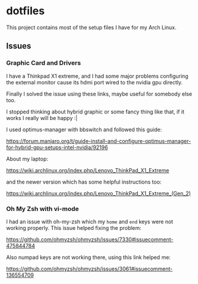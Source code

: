 # dotfiles

This project contains most of the setup files I have for my Arch Linux.

## Issues

### Graphic Card and Drivers

I have a Thinkpad X1 extreme, and I had some major problems configuring the external monitor cause its hdmi port wired to the nvidia gpu directly.

Finally I solved the issue using these links, maybe useful for somebody else too.

I stopped thinking about hybrid graphic or some fancy thing like that, if it works I really will be happy :|

I used optimus-manager with bbswitch and followed this guide:

https://forum.manjaro.org/t/guide-install-and-configure-optimus-manager-for-hybrid-gpu-setups-intel-nvidia/92196

About my laptop:

https://wiki.archlinux.org/index.php/Lenovo_ThinkPad_X1_Extreme

and the newer version which has some helpful instructions too:

https://wiki.archlinux.org/index.php/Lenovo_ThinkPad_X1_Extreme_(Gen_2)

### Oh My Zsh with vi-mode

I had an issue with oh-my-zsh which my `home` and `end` keys were not working properly. This issue helped fixing the problem:

https://github.com/ohmyzsh/ohmyzsh/issues/7330#issuecomment-475844784

Also numpad keys are not working there, using this link helped me:

https://github.com/ohmyzsh/ohmyzsh/issues/3061#issuecomment-136554709

